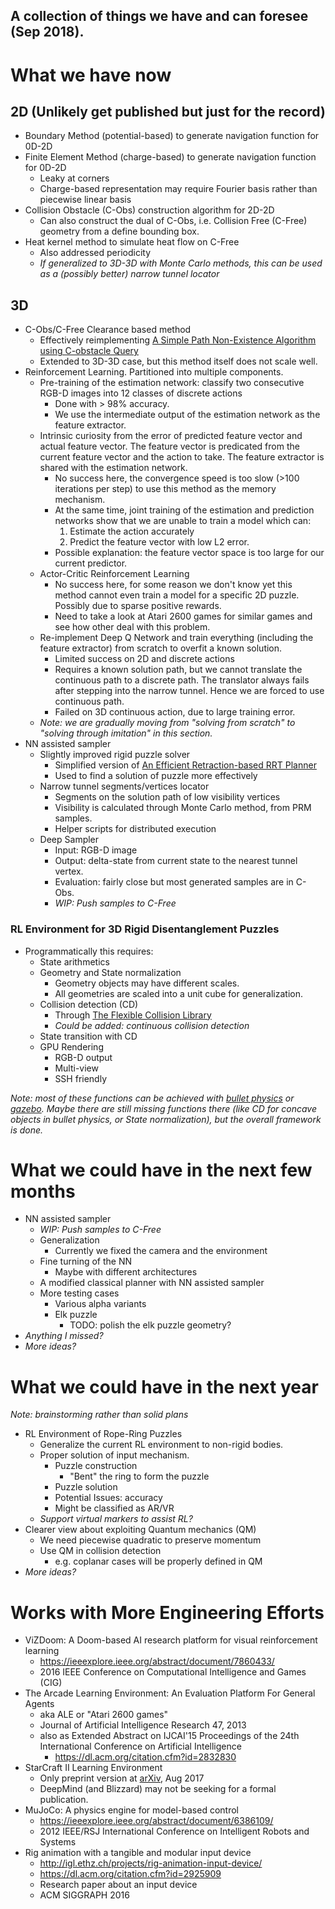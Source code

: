 A collection of things we have and can foresee (Sep 2018).
---

# What we have now

## 2D (Unlikely get published but just for the record)

* Boundary Method (potential-based) to generate navigation function for 0D-2D
* Finite Element Method (charge-based) to generate navigation function for 0D-2D
    - Leaky at corners
    - Charge-based representation may require Fourier basis rather than piecewise
      linear basis
* Collision Obstacle (C-Obs) construction algorithm for 2D-2D
    - Can also construct the dual of C-Obs, i.e. Collision Free (C-Free)
      geometry from a define bounding box.
* Heat kernel method to simulate heat flow on C-Free
    - Also addressed periodicity
    - *If generalized to 3D-3D with Monte Carlo methods, this can be used as a (possibly better) narrow tunnel locator*

## 3D

* C-Obs/C-Free Clearance based method
    - Effectively reimplementing [A Simple Path Non-Existence Algorithm using C-obstacle Query](https://link.springer.com/chapter/10.1007/978-3-540-68405-3_17)
    - Extended to 3D-3D case, but this method itself does not scale well.
* Reinforcement Learning. Partitioned into multiple components.
    - Pre-training of the estimation network: classify two consecutive RGB-D
      images into 12 classes of discrete actions
        + Done with > 98% accuracy.
        + We use the intermediate output of the estimation network as the
          feature extractor.
    - Intrinsic curiosity from the error of predicted feature vector and
      actual feature vector. The feature vector is predicated from the current
      feature vector and the action to take. The feature extractor is shared
      with the estimation network.
        + No success here, the convergence speed is too slow (>100 iterations
            per step) to use this
          method as the memory mechanism.
        + At the same time, joint training of the estimation and prediction
          networks show that we are unable to train a model which can:
            1. Estimate the action accurately 
            2. Predict the feature vector with low L2 error.
        + Possible explanation: the feature vector space is too large for our
          current predictor.
    - Actor-Critic Reinforcement Learning
        + No success here, for some reason we don't know yet this method
          cannot even train a model for a specific 2D puzzle. Possibly due to
          sparse positive rewards.
        + Need to take a look at Atari 2600 games for similar games and see
          how other deal with this problem.
    - Re-implement Deep Q Network and train everything (including the feature
      extractor) from scratch to overfit a known solution.
        + Limited success on 2D and discrete actions
        + Requires a known solution path, but we cannot translate the continuous path to a discrete
          path. The translator always fails after stepping into the narrow
          tunnel. Hence we are forced to use continuous path.
        + Failed on 3D continuous action, due to large training error.
    - *Note: we are gradually moving from "solving from scratch" to "solving
      through imitation" in this section.*
* NN assisted sampler
    - Slightly improved rigid puzzle solver
        + Simplified version of [An Efficient Retraction-based RRT Planner](https://ieeexplore.ieee.org/document/4543785/)
        + Used to find a solution of puzzle more effectively
    - Narrow tunnel segments/vertices locator
        + Segments on the solution path of low visibility vertices 
        + Visibility is calculated through Monte Carlo method, from PRM samples.
        + Helper scripts for distributed execution
    - Deep Sampler
        + Input: RGB-D image
        + Output: delta-state from current state to the nearest tunnel vertex.
        + Evaluation: fairly close but most generated samples are in C-Obs.
        + *WIP: Push samples to C-Free*

### RL Environment for 3D Rigid Disentanglement Puzzles

* Programmatically this requires:
    - State arithmetics
    - Geometry and State normalization
        + Geometry objects may have different scales.
        + All geometries are scaled into a unit cube for generalization.
    - Collision detection (CD)
        + Through [The Flexible Collision Library](https://github.com/flexible-collision-library/fcl)
        + *Could be added: continuous collision detection*
    - State transition with CD
    - GPU Rendering
        + RGB-D output
        + Multi-view
        + SSH friendly

*Note: most of these functions can be achieved with [bullet physics](https://pybullet.org/) or [gazebo](http://gazebosim.org/).
Maybe there are still missing functions there (like CD for concave objects in bullet physics, or State normalization), but the overall framework is done.*

# What we could have in the next few months

* NN assisted sampler
    - *WIP: Push samples to C-Free*
    - Generalization
        + Currently we fixed the camera and the environment
    - Fine turning of the NN
        + Maybe with different architectures
    - A modified classical planner with NN assisted sampler
    - More testing cases
        + Various alpha variants
        + Elk puzzle
            * TODO: polish the elk puzzle geometry?
* *Anything I missed?*
* *More ideas?*

# What we could have in the next year

*Note: brainstorming rather than solid plans*

* RL Environment of Rope-Ring Puzzles
    - Generalize the current RL environment to non-rigid bodies.
    - Proper solution of input mechanism.
        + Puzzle construction
            * "Bent" the ring to form the puzzle
        + Puzzle solution
        + Potential Issues: accuracy
        + Might be classified as AR/VR
    - *Support virtual markers to assist RL?*
* Clearer view about exploiting Quantum mechanics (QM)
    - We need piecewise quadratic to preserve momentum
    - Use QM in collision detection
        + e.g. coplanar cases will be properly defined in QM
* *More ideas?*

# Works with More Engineering Efforts

* ViZDoom: A Doom-based AI research platform for visual reinforcement learning
    - https://ieeexplore.ieee.org/abstract/document/7860433/
    - 2016 IEEE Conference on Computational Intelligence and Games (CIG)
* The Arcade Learning Environment: An Evaluation Platform For General Agents
    - aka ALE or "Atari 2600 games"
    - Journal of Artificial Intelligence Research 47, 2013
    - also as Extended Abstract on IJCAI'15 Proceedings of the 24th International Conference on Artificial Intelligence
        + https://dl.acm.org/citation.cfm?id=2832830
* StarCraft II Learning Environment
    - Only preprint version at [arXiv](https://arxiv.org/abs/1708.04782), Aug 2017
    - DeepMind (and Blizzard) may not be seeking for a formal publication.
* MuJoCo: A physics engine for model-based control
    - https://ieeexplore.ieee.org/abstract/document/6386109/
    - 2012 IEEE/RSJ International Conference on Intelligent Robots and Systems
* Rig animation with a tangible and modular input device
    - http://igl.ethz.ch/projects/rig-animation-input-device/
    - https://dl.acm.org/citation.cfm?id=2925909
    - Research paper about an input device
    - ACM SIGGRAPH 2016
